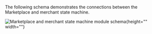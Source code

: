 The following schema demonstrates the connections between the Marketplace and merchant state machine.

![Marketplace and merchant state machine module schema](https://spryker.s3.eu-central-1.amazonaws.com/docs/Features/Marketplace/Marketplace+and+Merchant+orders/Marketplace+and+Merchant+State+Machines+feature+overview/marketplace-and-merchant-state-machine-module-schema.png){height="" width=""}